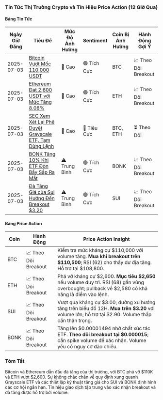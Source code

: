 ### Tin Tức Thị Trường Crypto và Tín Hiệu Price Action (12 Giờ Qua)

#### **Bảng Tin Tức**
| Ngày Giờ Đăng       | Tiêu Đề                                                                                                      | Mức Độ Ảnh Hưởng   | Sentiment | Coin Bị Ảnh Hưởng | Hành Động Gợi Ý |
|-------------------------|---------------------------------------------------------------------------------------------------------------|----------|-----------|------------------|------------------|
| 2025-07-03             | [Bitcoin Vượt Mốc 110,000 USDT](https://economictimes.com/crypto-news-today-live-03-jul-2025/liveblog/122211916.cms) | 🚨 Cao  | 🟢 Tích Cực | BTC              | 📈 Theo Dõi Breakout |
| 2025-07-03             | [Ethereum Đạt 2,600 USDT với Mức Tăng 8.08%](https://economictimes.com/crypto-news-today-live-03-jul-2025/liveblog/122211916.cms) | 🚨 Cao  | 🟢 Tích Cực | ETH              | 📈 Theo Dõi Breakout |
| 2025-07-03             | [SEC Xem Xét Lại Phê Duyệt Grayscale ETF, Tạm Dừng Lệnh](https://economictimes.com/crypto-news-today-live-03-jul-2025/liveblog/122211916.cms) | 🚨 Cao  | 🔴 Tiêu Cực | BTC, ETH         | ⏳ Theo Dõi          |
| 2025-07-03             | [BONK Tăng 10% Khi ETF Đòn Bẩy Sắp Ra Mắt](https://economictimes.com/crypto-news-today-live-03-jul-2025/liveblog/122211916.cms) | ⚠️ Trung Bình | 🟢 Tích Cực | BONK             | 📈 Theo Dõi Breakout |
| 2025-07-03             | [Đà Tăng Giá của Sui Hướng Đến Breakout $3.20](https://en.cryptonomist.ch/2025/07/03/sui-price-prediction-bullish-momentum-builds-but-will-it-break-3-20/) | ⚠️ Trung Bình | 🟢 Tích Cực | SUI              | 📈 Theo Dõi Breakout |

#### **Bảng Price Action**
| Coin  | Hành Động          | Price Action Insight                                                                 |
|-------|-----------------|--------------------------------------------------------------------------------------|
| BTC   | 📈 Theo Dõi Breakout | Kiểm tra mức kháng cự $110,000 với volume tăng. **Mua khi breakout trên $110,500**; RSI (62) cho thấy dư địa tăng. Hỗ trợ tại $108,800. |
| ETH   | 📈 Theo Dõi Breakout | Phá vỡ kháng cự $2,600. **Mục tiêu $2,650** nếu volume duy trì. RSI (68) gần vùng overbought; pullback về $2,580 có khả năng là điểm vào lệnh. |
| SUI   | 📈 Theo Dõi Breakout | Vượt qua kháng cự $3.00; đường xu hướng tăng trên biểu đồ 12H. **Mua trên $3.20** với volume lớn; hỗ trợ tại $2.90. Volume thấp cần thận trọng. |
| BONK  | 📈 Theo Dõi Breakout | Tăng lên $0.00001494 nhờ chất xúc tác ETF. **Theo dõi breakout tại $0.000015**; cần spike volume để xác nhận. Volume yếu có nguy cơ đảo chiều. |

### Tóm Tắt
Bitcoin và Ethereum dẫn đầu đà tăng của thị trường, với BTC phá vỡ $110K và ETH vượt $2,600. Sự không chắc chắn về quy định xung quanh Grayscale ETF và các thiết lập kỹ thuật tăng giá cho SUI và BONK định hình các cơ hội ngắn hạn. Tín hiệu giao dịch tập trung vào xác nhận breakout và đà tăng được hỗ trợ bởi volume.